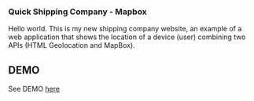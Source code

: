 ### Quick Shipping Company - Mapbox 

Hello world.
This is my new shipping company website, an example of a web application that 
shows the location of a device (user) combining two APIs (HTML Geolocation and 
MapBox). 

## DEMO

See DEMO [here]()